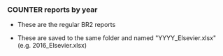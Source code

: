 ### COUNTER reports by year
- These are the regular BR2 reports

- These are saved to the same folder and named "YYYY_Elsevier.xlsx" (e.g. 2016_Elsevier.xlsx) 
